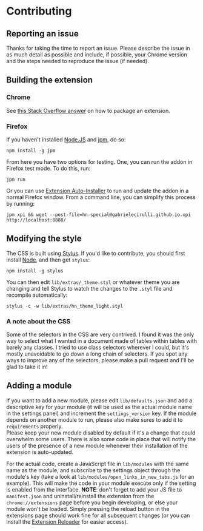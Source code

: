 # Contributing

## Reporting an issue

Thanks for taking the time to report an issue. Please describe the issue in as much detail as possible and include, if possible, your Chrome version and the steps needed to reproduce the issue (if needed).

## Building the extension

### Chrome

See [this Stack Overflow answer](https://stackoverflow.com/questions/11480985/can-a-greasemonkey-type-userscript-be-packaged-as-a-chrome-extension/11481476#11481476) on how to package an extension.

### Firefox

If you haven't installed [Node.JS](http://nodejs.org/) and [jpm](https://github.com/mozilla/jpm), do so:

```
npm install -g jpm
```

From here you have two options for testing. One, you can run the addon in Firefox test mode. To do this, run:

```
jpm run
```

Or you can use [Extension Auto-Installer](https://addons.mozilla.org/en-US/firefox/addon/autoinstaller/) to run and update the addon in a normal Firefox window. From a command line, you can simplify this process by running:

```
jpm xpi && wget --post-file=hn-special@gabrielecirulli.github.io.xpi http://localhost:8888/
```

## Modifying the style

The CSS is built using [Stylus](http://learnboost.github.io/stylus/). If you'd like to contribute, you should first install [Node](http://nodejs.org/), and then get `stylus`:

```
npm install -g stylus
```

You can then edit `lib/extras/_theme.styl` or whatever theme you are changing and tell Stylus to watch the changes to the `.styl` file and recompile automatically:

```
stylus -c -w lib/extras/hn_theme_light.styl
```

### A note about the CSS

Some of the selectors in the CSS are very contrived. I found it was the only way to select what I wanted in a document made of tables within tables with barely any classes. I tried to use class selectors wherever I could, but it's mostly unavoidable to go down a long chain of selectors. If you spot any ways to improve any of the selectors, please make a pull request and I'll be glad to take it in!

## Adding a module

If you want to add a new module, please edit `lib/defaults.json` and add a descriptive key for your module (it will be used as the actual module name in the settings panel) and increment the `settings_version` key. If the module depends on another module to run, please also make sures to add it to `requirements` properly.  
Please keep your new module disabled by default if it's a change that could overwhelm some users. There is also some code in place that will notify the users of the presence of a new module whenever their installation of the extension is auto-updated.

For the actual code, create a JavaScript file in `lib/modules` with the same name as the module, and subscribe to the settings object through the module's key (take a look at `lib/modules/open_links_in_new_tabs.js` for an example). This will make the code in your module execute only if the setting is enabled from the interface. **NOTE**: don't forget to add your JS file to `manifest.json` and uninstall/reinstall the extension from the `chrome://extensions` page before you begin developing, or else your module won't be loaded. Simply pressing the reload button in the extensions page should work fine for all subsequent changes (or you can install the [Extension Reloader](https://chrome.google.com/webstore/detail/extensions-reloader/fimgfedafeadlieiabdeeaodndnlbhid) for easier access).
